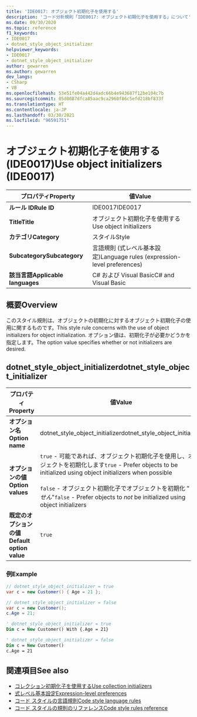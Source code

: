 ```yaml
---
title: 'IDE0017: オブジェクト初期化子を使用する'
description: 'コード分析規則「IDE0017: オブジェクト初期化子を使用する」について'
ms.date: 09/30/2020
ms.topic: reference
f1_keywords:
- IDE0017
- dotnet_style_object_initializer
helpviewer_keywords:
- IDE0017
- dotnet_style_object_initializer
author: gewarren
ms.author: gewarren
dev_langs:
- CSharp
- VB
ms.openlocfilehash: 53e51fe04a442d4adc66b4e943687f12be104c7b
ms.sourcegitcommit: 05d0087dfca85aac9ca2960f86c5efd218bf833f
ms.translationtype: HT
ms.contentlocale: ja-JP
ms.lasthandoff: 03/30/2021
ms.locfileid: "96591751"
---
```

# <a name="use-object-initializers-ide0017"></a><span data-ttu-id="df3d7-103">オブジェクト初期化子を使用する (IDE0017)</span><span class="sxs-lookup"><span data-stu-id="df3d7-103">Use object initializers (IDE0017)</span></span>

|<span data-ttu-id="df3d7-104">プロパティ</span><span class="sxs-lookup"><span data-stu-id="df3d7-104">Property</span></span>|<span data-ttu-id="df3d7-105">値</span><span class="sxs-lookup"><span data-stu-id="df3d7-105">Value</span></span>|
|-|-|
| <span data-ttu-id="df3d7-106">**ルール ID**</span><span class="sxs-lookup"><span data-stu-id="df3d7-106">**Rule ID**</span></span> | <span data-ttu-id="df3d7-107">IDE0017</span><span class="sxs-lookup"><span data-stu-id="df3d7-107">IDE0017</span></span> |
| <span data-ttu-id="df3d7-108">**Title**</span><span class="sxs-lookup"><span data-stu-id="df3d7-108">**Title**</span></span> | <span data-ttu-id="df3d7-109">オブジェクト初期化子を使用する</span><span class="sxs-lookup"><span data-stu-id="df3d7-109">Use object initializers</span></span> |
| <span data-ttu-id="df3d7-110">**カテゴリ**</span><span class="sxs-lookup"><span data-stu-id="df3d7-110">**Category**</span></span> | <span data-ttu-id="df3d7-111">スタイル</span><span class="sxs-lookup"><span data-stu-id="df3d7-111">Style</span></span> |
| <span data-ttu-id="df3d7-112">**Subcategory**</span><span class="sxs-lookup"><span data-stu-id="df3d7-112">**Subcategory**</span></span> | <span data-ttu-id="df3d7-113">言語規則 (式レベル基本設定)</span><span class="sxs-lookup"><span data-stu-id="df3d7-113">Language rules (expression-level preferences)</span></span> |
| <span data-ttu-id="df3d7-114">**該当言語**</span><span class="sxs-lookup"><span data-stu-id="df3d7-114">**Applicable languages**</span></span> | <span data-ttu-id="df3d7-115">C# および Visual Basic</span><span class="sxs-lookup"><span data-stu-id="df3d7-115">C# and Visual Basic</span></span> |

## <a name="overview"></a><span data-ttu-id="df3d7-116">概要</span><span class="sxs-lookup"><span data-stu-id="df3d7-116">Overview</span></span>

<span data-ttu-id="df3d7-117">このスタイル規則は、オブジェクトの初期化に対するオブジェクト初期化子の使用に関するものです。</span><span class="sxs-lookup"><span data-stu-id="df3d7-117">This style rule concerns with the use of object initializers for object initialization.</span></span> <span data-ttu-id="df3d7-118">オプション値は、初期化子が必要かどうかを指定します。</span><span class="sxs-lookup"><span data-stu-id="df3d7-118">The option value specifies whether or not initializers are desired.</span></span>

## <a name="dotnet_style_object_initializer"></a><span data-ttu-id="df3d7-119">dotnet_style_object_initializer</span><span class="sxs-lookup"><span data-stu-id="df3d7-119">dotnet_style_object_initializer</span></span>

|<span data-ttu-id="df3d7-120">プロパティ</span><span class="sxs-lookup"><span data-stu-id="df3d7-120">Property</span></span>|<span data-ttu-id="df3d7-121">値</span><span class="sxs-lookup"><span data-stu-id="df3d7-121">Value</span></span>|
|-|-|
| <span data-ttu-id="df3d7-122">**オプション名**</span><span class="sxs-lookup"><span data-stu-id="df3d7-122">**Option name**</span></span> | <span data-ttu-id="df3d7-123">dotnet_style_object_initializer</span><span class="sxs-lookup"><span data-stu-id="df3d7-123">dotnet_style_object_initializer</span></span>
| <span data-ttu-id="df3d7-124">**オプションの値**</span><span class="sxs-lookup"><span data-stu-id="df3d7-124">**Option values**</span></span> | <span data-ttu-id="df3d7-125">`true` - 可能であれば、オブジェクト初期化子を使用し、オブジェクトを初期化します</span><span class="sxs-lookup"><span data-stu-id="df3d7-125">`true` - Prefer objects to be initialized using object initializers when possible</span></span><br /><br /><span data-ttu-id="df3d7-126">`false` - オブジェクト初期化子でオブジェクトを初期化 "*しません*"</span><span class="sxs-lookup"><span data-stu-id="df3d7-126">`false` - Prefer objects to *not* be initialized using object initializers</span></span> |
| <span data-ttu-id="df3d7-127">**既定のオプションの値**</span><span class="sxs-lookup"><span data-stu-id="df3d7-127">**Default option value**</span></span> | `true` |

### <a name="example"></a><span data-ttu-id="df3d7-128">例</span><span class="sxs-lookup"><span data-stu-id="df3d7-128">Example</span></span>

```csharp
// dotnet_style_object_initializer = true
var c = new Customer() { Age = 21 };

// dotnet_style_object_initializer = false
var c = new Customer();
c.Age = 21;
```

```vb
' dotnet_style_object_initializer = true
Dim c = New Customer() With {.Age = 21}

' dotnet_style_object_initializer = false
Dim c = New Customer()
c.Age = 21
```

## <a name="see-also"></a><span data-ttu-id="df3d7-129">関連項目</span><span class="sxs-lookup"><span data-stu-id="df3d7-129">See also</span></span>

- [<span data-ttu-id="df3d7-130">コレクション初期化子を使用する</span><span class="sxs-lookup"><span data-stu-id="df3d7-130">Use collection initializers</span></span>](ide0028.md)
- [<span data-ttu-id="df3d7-131">式レベル基本設定</span><span class="sxs-lookup"><span data-stu-id="df3d7-131">Expression-level preferences</span></span>](expression-level-preferences.md)
- [<span data-ttu-id="df3d7-132">コード スタイルの言語規則</span><span class="sxs-lookup"><span data-stu-id="df3d7-132">Code style language rules</span></span>](language-rules.md)
- [<span data-ttu-id="df3d7-133">コード スタイルの規則のリファレンス</span><span class="sxs-lookup"><span data-stu-id="df3d7-133">Code style rules reference</span></span>](index.md)
